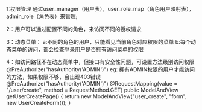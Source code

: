 1:权限管理 通过user_manager（用户表），user_role_map（角色用户映射表），admin_role（角色表）来管理;

2：用户可以通过配置不同的角色，来访问不同的授权请求

3：动态菜单：
       a:不同的角色的用户，只能看见当前角色对应权限的菜单
       b:每个动态菜单的访问，都会检查登录用户是否拥有访问菜单的权限

4：如访问路径不在动态菜单中，但接口有安全性问题，可设置方法级别访问权限@PreAuthorize("hasAuthority('ADMIN')") 
 eg: 拥有ADMIN权限的用户才能访问的方法，如果权限不够，会出现403错误
    @PreAuthorize("hasAuthority('ADMIN')")
    @RequestMapping(value = "/user/create", method = RequestMethod.GET)
    public ModelAndView getUserCreatePage() {
        return new ModelAndView("user_create", "form", new UserCreateForm());
    }